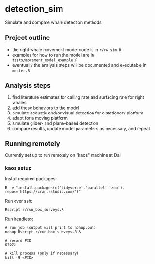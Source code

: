 # detection_sim
Simulate and compare whale detection methods

## Project outline
- the right whale movement model code is in `r/rw_sim.R`  
- examples for how to run the model are in `tests/movement_model_example.R`  
- eventually the analysis steps will be documented and executable in `master.R`

## Analysis steps
1. find literature estimates for calling rate and surfacing rate for right whales  
2. add these behaviors to the model  
3. simulate acoustic and/or visual detection for a stationary platform  
4. adapt for a moving platform  
5. simulate glider- and plane-based detection
6. compare results, update model parameters as necessary, and repeat  

## Running remotely

Currently set up to run remotely on "kaos" machine at Dal

### kaos setup

Install required packages:
```
R -e "install.packages(c('tidyverse','parallel','zoo'), repos='https://cran.rstudio.com/')"
```

Run over ssh:
```
Rscript r/run_box_surveys.R 
```

Run headless:
```
# run job (output will print to nohup.out)
nohup Rscript r/run_box_surveys.R &

# record PID
57073

# kill process (only if necessary)
kill -9 <PID>
```
